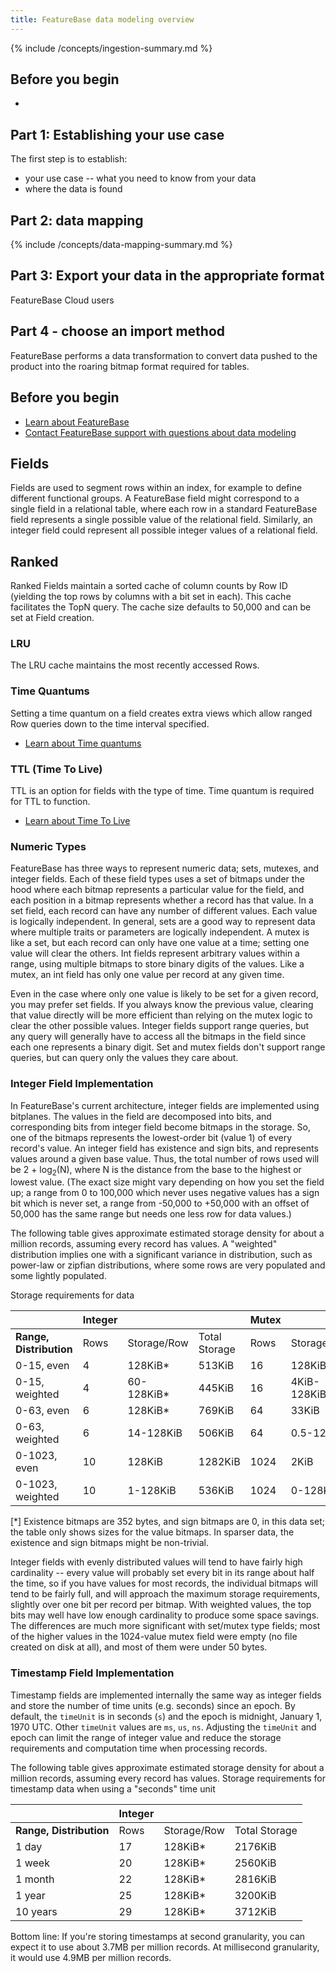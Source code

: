 ```yaml
---
title: FeatureBase data modeling overview
---
```


{% include /concepts/ingestion-summary.md %}

## Before you begin

*

## Part 1: Establishing your use case

The first step is to establish:
* your use case -- what you need to know from your data
* where the data is found

## Part 2: data mapping

{% include /concepts/data-mapping-summary.md %}

## Part 3: Export your data in the appropriate format

FeatureBase Cloud users



## Part 4 - choose an import method

FeatureBase performs a data transformation to convert data pushed to the product into the roaring bitmap format required for tables.

## Before you begin

* [Learn about FeatureBase](/index.html)
* [Contact FeatureBase support with questions about data modeling](https://www.featurebase.com/contact-us)

<!-- Adapted content for /concepts/2023-01-01-query-fact-dimension-tables,md

Usually when you're doing queries that involve facts, you're not interested in the events themselves, but one of the dimensions that they affect. For example, you might want to know how many users visited a certain blog post as opposed to how many times that blog post was visited.

They sound similar, but the first query is typically much more difficult because you're counting the distinct number of users rather than the number of events. In FeatureBase, you could add a "pages_visited" set type field directly to your users dimension and get the distinct functionality essentially for free. The power of the set field is that it can track multiple pages visited per user without additional overhead.

But wait! There's more. What if you only wanted to get the set of users who visited a page within the past month? You'd have to go back to joining the facts with the dimension right? Nope. FeatureBase also has "time" fields which are just like set fields except you have the option to associate a coarse-grained timestamp with every user-page association (in fact you can have multiple timestamps associated with a single user-page pair). Currently the timestamps can be at yearly, monthly, daily, or hourly granularity, and FeatureBase lets you query across arbitrary time ranges.


It takes up more space to store things like this, but if you have a workload that demands low latency for these types of queries it can be a very worthwhile tradeoff over storing the facts separately and joining across the dimensions at query time.
-->
## Fields

Fields are used to segment rows within an index, for example to define different functional groups. A FeatureBase field might correspond to a single field in a relational table, where each row in a standard FeatureBase field represents a single possible value of the relational field. Similarly, an integer field could represent all possible integer values of a relational field.

<!-- TODO

### Field Options

this section is a placeholder, to provide minimal information about field options that are still exposed in the API, and linked from the http-api page -->

## Ranked

Ranked Fields maintain a sorted cache of column counts by Row ID (yielding the top rows by columns with a bit set in each). This cache facilitates the TopN query. The cache size defaults to 50,000 and can be set at Field creation.

<!-- TODO diagram? -->

### LRU

The LRU cache maintains the most recently accessed Rows.

<!-- TODO diagram? -->

### Time Quantums

Setting a time quantum on a field creates extra views which allow ranged Row queries down to the time interval specified.

* [Learn about Time quantums](/concepts/time-quantums)

### TTL (Time To Live)

TTL is an option for fields with the type of time. Time quantum is required for TTL to function.

* [Learn about Time To Live](/concepts/time-to-live)

### Numeric Types

FeatureBase has three ways to represent numeric data; sets, mutexes, and integer fields. Each of these field types uses a set of bitmaps under the hood where each bitmap represents a particular value for the field, and each position in a bitmap represents whether a record has that value. In a set field, each record can have any number of different values. Each value is logically independent. In general, sets are a good way to represent data where multiple traits or parameters are logically independent.  A mutex is like a set, but each record can only have one value at a time; setting one value will clear the others. Int fields represent arbitrary values within a range, using multiple bitmaps to store binary digits of the values. Like a mutex, an int field has only one value per record at any given time.

Even in the case where only one value is likely to be set for a given record, you may prefer set fields. If you always know the previous value, clearing that value directly will be more efficient than relying on the mutex logic to clear the other possible values. Integer fields support range queries, but any query will generally have to access all the bitmaps in the field since each one represents a binary digit. Set and mutex fields don't support range queries, but can query only the values they care about.


### Integer Field Implementation

In FeatureBase's current architecture, integer fields are implemented using bitplanes. The values in the field are decomposed into bits, and corresponding bits from integer field become bitmaps in the storage. So, one of the bitmaps represents the lowest-order bit (value 1) of every record's value. An integer field has existence and sign bits, and represents values around a given base value. Thus, the total number of rows used will be 2 + log<sub>2</sub>(N), where N is the distance from the base to the highest or lowest value. (The exact size might vary depending on how you set the field up; a range from 0 to 100,000 which never uses negative values has a sign bit which is never set, a range from -50,000 to +50,000 with an offset of 50,000 has the same range but needs one less row for data values.)

The following table gives approximate estimated storage density for about a million records, assuming every record has values. A "weighted" distribution implies one with a significant variance in distribution, such as power-law or zipfian distributions, where some rows are very populated and some lightly populated.

Storage requirements for data


|                         | Integer |             |               | Mutex |             |               |
| ---                     |     --- | ---         | ---           |   --- | ---         | ---           |
| **Range, Distribution** |    Rows | Storage/Row | Total Storage |  Rows | Storage/Row | Total Storage |
| 0-15, even              |       4 | 128KiB*     | 513KiB        |    16 | 128KiB      | 2040KiB       |
| 0-15, weighted          |       4 | 60-128KiB*  | 445KiB        |    16 | 4KiB-128KiB | 638KiB        |
| 0-63, even              |       6 | 128KiB*     | 769KiB        |    64 | 33KiB       | 2064KiB       |
| 0-63, weighted          |       6 | 14-128KiB   | 506KiB        |    64 | 0.5-128KiB  | 687KiB        |
| 0-1023, even            |      10 | 128KiB      | 1282KiB       |  1024 | 2KiB        | 2304KiB       |
| 0-1023, weighted        |      10 | 1-128KiB    | 536KiB        |  1024 | 0-128KiB    | 743KiB        |


[*] Existence bitmaps are 352 bytes, and sign bitmaps are 0, in this data set; the table only shows sizes for the value bitmaps. In sparser data, the existence and sign bitmaps might be non-trivial.

Integer fields with evenly distributed values will tend to have fairly high cardinality -- every value will probably set every bit in its range about half the time, so if you have values for most records, the individual bitmaps will tend to be fairly full, and will approach the maximum storage requirements, slightly over one bit per record per bitmap. With weighted values, the top bits may well have low enough cardinality to produce some space savings. The differences are much more significant with set/mutex type fields; most of the higher values in the 1024-value mutex field were empty (no file created on disk at all), and most of them were under 50 bytes.

### Timestamp Field Implementation

Timestamp fields are implemented internally the same way as integer fields and store the number of time units (e.g. seconds) since an epoch.
By default, the `timeUnit` is in seconds (`s`) and the epoch is midnight, January 1, 1970 UTC. Other `timeUnit` values are `ms`, `us`, `ns`.
Adjusting the `timeUnit` and epoch can limit the range of integer value and reduce the storage requirements and computation time when processing records.

The following table gives approximate estimated storage density for about a million records, assuming every record has values.
Storage requirements for timestamp data when using a "seconds" time unit

|                         | Integer |             |               |
| ---                     |     --- | ---         | ---           |
| **Range, Distribution** |    Rows | Storage/Row | Total Storage |
| 1 day                   |      17 | 128KiB*     | 2176KiB       |
| 1 week                  |      20 | 128KiB*     | 2560KiB       |
| 1 month                 |      22 | 128KiB*     | 2816KiB       |
| 1 year                  |      25 | 128KiB*     | 3200KiB       |
| 10 years                |      29 | 128KiB*     | 3712KiB       |


Bottom line: If you're storing timestamps at second granularity, you can expect it to use about 3.7MB per million records.
At millisecond granularity, it would use 4.9MB per million records.
